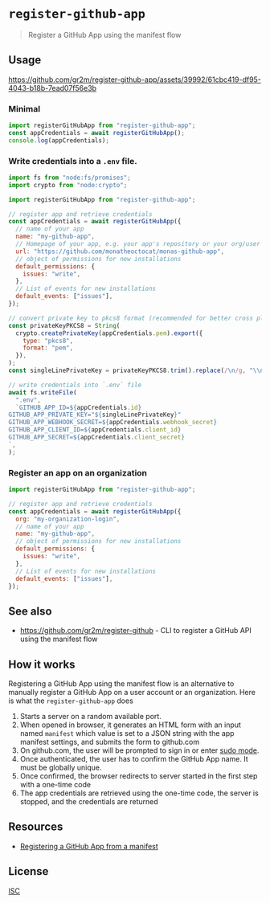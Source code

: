 # `register-github-app`

> Register a GitHub App using the manifest flow

## Usage

https://github.com/gr2m/register-github-app/assets/39992/61cbc419-df95-4043-b18b-7ead07f56e3b

### Minimal

```js
import registerGitHubApp from "register-github-app";
const appCredentials = await registerGitHubApp();
console.log(appCredentials);
```

### Write credentials into a `.env` file.

```js
import fs from "node:fs/promises";
import crypto from "node:crypto";

import registerGitHubApp from "register-github-app";

// register app and retrieve credentials
const appCredentials = await registerGitHubApp({
  // name of your app
  name: "my-github-app",
  // Homepage of your app, e.g. your app's repository or your org/user account
  url: "https://github.com/monatheoctocat/monas-github-app",
  // object of permissions for new installations
  default_permissions: {
    issues: "write",
  },
  // List of events for new installations
  default_events: ["issues"],
});

// convert private key to pkcs8 format (recommended for better cross plattform support)
const privateKeyPKCS8 = String(
  crypto.createPrivateKey(appCredentials.pem).export({
    type: "pkcs8",
    format: "pem",
  }),
);
const singleLinePrivateKey = privateKeyPKCS8.trim().replace(/\n/g, "\\n");

// write credentials into `.env` file
await fs.writeFile(
  ".env",
  `GITHUB_APP_ID=${appCredentials.id}
GITHUB_APP_PRIVATE_KEY="${singleLinePrivateKey}"
GITHUB_APP_WEBHOOK_SECRET=${appCredentials.webhook_secret}
GITHUB_APP_CLIENT_ID=${appCredentials.client_id}
GITHUB_APP_SECRET=${appCredentials.client_secret}
`,
);
```

### Register an app on an organization

```js
import registerGitHubApp from "register-github-app";

// register app and retrieve credentials
const appCredentials = await registerGitHubApp({
  org: "my-organization-login",
  // name of your app
  name: "my-github-app",
  // object of permissions for new installations
  default_permissions: {
    issues: "write",
  },
  // List of events for new installations
  default_events: ["issues"],
});
```

## See also

- https://github.com/gr2m/register-github - CLI to register a GitHub API using the manifest flow

## How it works

Registering a GitHub App using the manifest flow is an alternative to manually register a GitHub App on a user account or an organization. Here is what the `register-github-app` does

1. Starts a server on a random available port.
2. When opened in browser, it generates an HTML form with an input named `manifest` which value is set to a JSON string with the app manifest settings, and submits the form to github.com
3. On github.com, the user will be prompted to sign in or enter [sudo mode](https://docs.github.com/en/authentication/keeping-your-account-and-data-secure/sudo-mode).
4. Once authenticated, the user has to confirm the GitHub App name. It must be globally unique.
5. Once confirmed, the browser redirects to server started in the first step with a one-time code
6. The app credentials are retrieved using the one-time code, the server is stopped, and the credentials are returned

## Resources

- [Registering a GitHub App from a manifest](https://docs.github.com/en/apps/sharing-github-apps/registering-a-github-app-from-a-manifest)

## License

[ISC](license)
